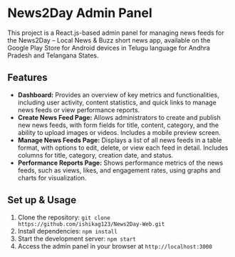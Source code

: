 # News2Day Admin Panel

This project is a React.js-based admin panel for managing news feeds for the News2Day – Local News & Buzz short news app, available on the Google Play Store for Android devices in Telugu language for Andhra Pradesh and Telangana States.

## Features

- **Dashboard:** Provides an overview of key metrics and functionalities, including user activity, content statistics, and quick links to manage news feeds or view performance reports.
- **Create News Feed Page:** Allows administrators to create and publish new news feeds, with form fields for title, content, category, and the ability to upload images or videos. Includes a mobile preview screen.
- **Manage News Feeds Page:** Displays a list of all news feeds in a table format, with options to edit, delete, or view each feed in detail. Includes columns for title, category, creation date, and status.
- **Performance Reports Page:** Shows performance metrics of the news feeds, such as views, likes, and engagement rates, using graphs and charts for visualization.

## Set up & Usage

1. Clone the repository: `git clone https://github.com/ishikag123/News2Day-Web.git`
2. Install dependencies: `npm install`
3. Start the development server: `npm start`
4. Access the admin panel in your browser at `http://localhost:3000`
